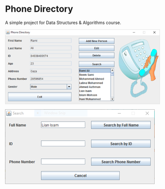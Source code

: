 # Phone Directory

A simple project for Data Structures & Algorithms course.

![alt tag](https://github.com/mmoksh/PhoneDirectory/blob/master/1.PNG)

![alt tag](https://github.com/mmoksh/PhoneDirectory/blob/master/2.PNG)
